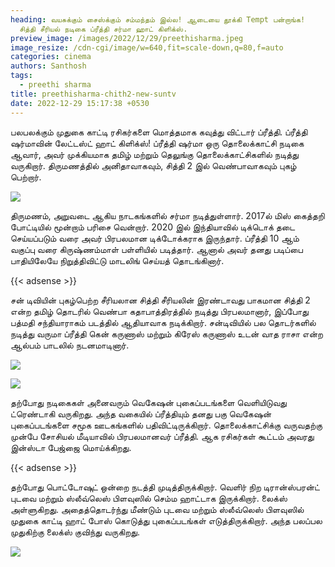 ```yaml
---
heading: வயசுக்கும் சைஸ்க்கும் சம்மந்தம் இல்ல! ஆடையை தூக்கி Tempt பன்றாங்க!
  சித்தி சீரியல் நடிகை ப்ரீத்தி சர்மா ஹாட் கிளிக்ஸ்.
preview_image: /images/2022/12/29/preethisharma.jpeg
image_resize: /cdn-cgi/image/w=640,fit=scale-down,q=80,f=auto
categories: cinema
authors: Santhosh
tags:
  - preethi sharma
title: preethisharma-chith2-new-suntv
date: 2022-12-29 15:17:38 +0530
---
```

பலபலக்கும் முதுகை காட்டி ரசிகர்களை மொத்தமாக கவுத்து விட்டார் ப்ரீத்தி.  ப்ரீத்தி ஷர்மாவின் லேட்டஸ்ட் ஹாட் கிளிக்ஸ்!
ப்ரீத்தி ஷர்மா ஒரு தொலைக்காட்சி நடிகை ஆவார், அவர் முக்கியமாக தமிழ் மற்றும் தெலுங்கு தொலைக்காட்சிகளில் நடித்து வருகிறார். திருமணத்தில் அனிதாவாகவும், சித்தி 2 இல் வெண்பாவாகவும் புகழ் பெற்றார்.


![](/images/2022/12/29/preethisharma-chith2-new-suntv.jpeg)

திருமணம், அறுவடை ஆகிய நாடகங்களில் சர்மா நடித்துள்ளார். 2017ல் மிஸ் கைத்தறி போட்டியில் மூன்றாம் பரிசை வென்றார். 2020 இல் இந்தியாவில் டிக்டொக் தடை செய்யப்படும் வரை அவர் பிரபலமான டிக்டோக்கராக இருந்தார். ப்ரீத்தி 10 ஆம் வகுப்பு வரை கிருஷ்ணம்மாள் பள்ளியில் படித்தார். ஆனால் அவர் தனது படிப்பை பாதியிலேயே நிறுத்திவிட்டு மாடலிங் செய்யத் தொடங்கினார்.

{{< adsense >}}


சன் டிவியின் புகழ்பெற்ற சீரியலான சித்தி சீரியலின் இரண்டாவது பாகமான சித்தி 2 என்ற தமிழ் தொடரில் வெண்பா கதாபாத்திரத்தில் நடித்து பிரபலமானார், இப்போது பத்மதி சந்தியாராகம் படத்தில் ஆதியாவாக நடிக்கிறார். சன்டிவியில் பல தொடர்களில் நடித்து வருமா ப்ரீத்தி கென் கருணாஸ் மற்றும் கிரேஸ் கருணாஸ் உடன் வாத ராசா என்ற ஆல்பம் பாடலில் நடனமாடினார்.


![](/images/2022/12/29/preethisharma-chith2-new-suntv2.jpeg)

![](/images/2022/12/29/preethisharma-chith2-new-suntv4.jpeg)

தற்போது நடிகைகள் அனைவரும் வெகேஷன் புகைப்படங்களை வெளியிடுவது ட்ரெண்டாகி வருகிறது. அந்த வகையில் ப்ரீத்தியும் தனது பகு வெகேஷன் புகைப்படங்களை சமூக ஊடகங்களில் பதிவிட்டிருக்கிறார். தொலைக்காட்சிக்கு வருவதற்கு முன்பே சோசியல் மீடியாவில் பிரபலமானவர் ப்ரீத்தி. ஆக ரசிகர்கள் கூட்டம் அவரது இன்ஸ்டா பேஜ்ஜை மொய்க்கிறது.

{{< adsense >}}


தற்போது பொட்டோஷுட் ஒன்றை நடத்தி முடித்திருக்கிறார். வெளிர் நிற டிரான்ஸ்பரன்ட் புடவை மற்றும் ஸ்லீவ்லெஸ் பிளவுஸில் செம்ம ஹாட்டாக இருக்கிறார். லைக்ஸ் அள்ளுகிறது. அதைத்தொடர்ந்து மீண்டும் புடவை மற்றும் ஸ்லீவ்லெஸ் பிளவுஸில் முதுகை காட்டி ஹாட் போஸ் கொடுத்து புகைப்படங்கள் எடுத்திருக்கிறார். அந்த பலப்பல முதுகிற்கு லைக்ஸ் குவிந்து வருகிறது.

![](/images/2022/12/29/preethisharma-chith2-new-suntv6.jpeg)